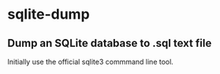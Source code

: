 # sqlite-dump

## Dump an SQLite database to .sql text file

Initially use the official sqlite3 commmand line tool.
